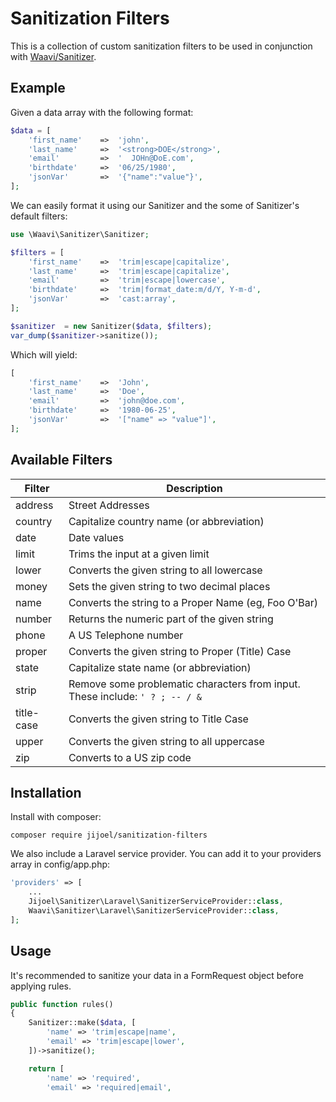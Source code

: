 Sanitization Filters
=======================
This is a collection of custom sanitization filters to be used in conjunction with [Waavi/Sanitizer](https://github.com/Waavi/Sanitizer).

Example
----------
Given a data array with the following format:

```php
$data = [
    'first_name'    =>  'john',
    'last_name'     =>  '<strong>DOE</strong>',
    'email'         =>  '  JOHn@DoE.com',
    'birthdate'     =>  '06/25/1980',
    'jsonVar'       =>  '{"name":"value"}',
];
```

We can easily format it using our Sanitizer and the some of Sanitizer's default filters:

```php
use \Waavi\Sanitizer\Sanitizer;

$filters = [
    'first_name'    =>  'trim|escape|capitalize',
    'last_name'     =>  'trim|escape|capitalize',
    'email'         =>  'trim|escape|lowercase',
    'birthdate'     =>  'trim|format_date:m/d/Y, Y-m-d',
    'jsonVar'       =>  'cast:array',
];

$sanitizer  = new Sanitizer($data, $filters);
var_dump($sanitizer->sanitize());
```

Which will yield:

```php
[
    'first_name'    =>  'John',
    'last_name'     =>  'Doe',
    'email'         =>  'john@doe.com',
    'birthdate'     =>  '1980-06-25',
    'jsonVar'       =>  '["name" => "value"]',
];
```

Available Filters
------------------------

Filter     | Description
-----------|------------------------
address    | Street Addresses
country    | Capitalize country name (or abbreviation)
date       | Date values
limit      | Trims the input at a given limit
lower      | Converts the given string to all lowercase
money      | Sets the given string to two decimal places
name       | Converts the string to a Proper Name (eg, Foo O'Bar)
number     | Returns the numeric part of the given string
phone      | A US Telephone number
proper     | Converts the given string to Proper (Title) Case
state      | Capitalize state name (or abbreviation)
strip      | Remove some problematic characters from input. These include:  `' ? ; -- / &`
title-case | Converts the given string to Title Case
upper      | Converts the given string to all uppercase
zip        | Converts to a US zip code


Installation
------------------

Install with composer:

    composer require jijoel/sanitization-filters

We also include a Laravel service provider. You can add it to your providers array in config/app.php:

```php
'providers' => [
    ...
    Jijoel\Sanitizer\Laravel\SanitizerServiceProvider::class,
    Waavi\Sanitizer\Laravel\SanitizerServiceProvider::class,
];
```

Usage
--------
It's recommended to sanitize your data in a FormRequest object before applying rules.

```php
public function rules()
{
    Sanitizer::make($data, [
        'name' => 'trim|escape|name',
        'email' => 'trim|escape|lower',
    ])->sanitize();

    return [
        'name' => 'required',
        'email' => 'required|email',
```

